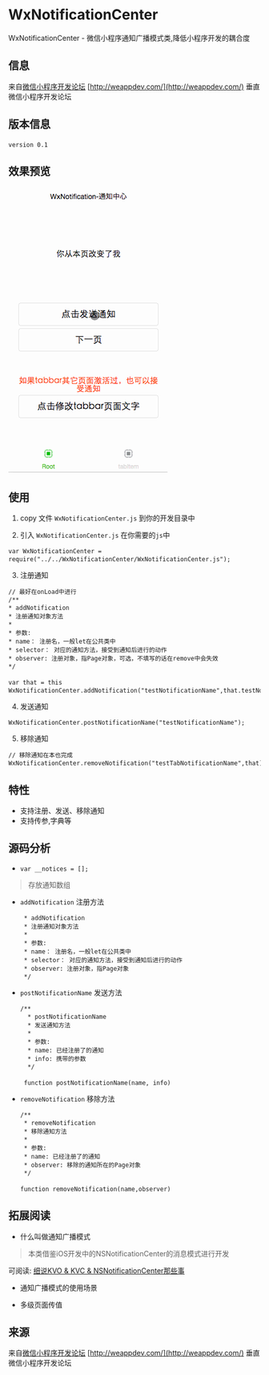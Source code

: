 # WxNotificationCenter
WxNotificationCenter - 微信小程序通知广播模式类,降低小程序开发的耦合度

## 信息

来自[微信小程序开发论坛](http://weappdev.com/) [http://weappdev.com/](http://weappdev.com/)
垂直微信小程序开发论坛

## 版本信息

`version 0.1`

## 效果预览

![WxNotificationCenter效果预览gif](screenshoot/wxnotice.gif)

## 使用

 1. copy 文件 `WxNotificationCenter.js` 到你的开发目录中

 2. 引入 `WxNotificationCenter.js` 在你需要的`js`中

  ```
  var WxNotificationCenter = require("../../WxNotificationCenter/WxNotificationCenter.js");
  ```

 3. 注册通知

  ```
  // 最好在onLoad中进行
/**
 * addNotification
 * 注册通知对象方法
 * 
 * 参数:
 * name： 注册名，一般let在公共类中
 * selector： 对应的通知方法，接受到通知后进行的动作
 * observer: 注册对象，指Page对象，可选，不填写的话在remove中会失效
 */

  var that = this
  WxNotificationCenter.addNotification("testNotificationName",that.testNotificationFn,that)
  ```

 4. 发送通知

  ```
  WxNotificationCenter.postNotificationName("testNotificationName");
  ```

 5. 移除通知

  ```
  // 移除通知在本也完成
  WxNotificationCenter.removeNotification("testTabNotificationName",that)
  ```

## 特性

 * 支持注册、发送、移除通知
 * 支持传参,字典等 

## 源码分析

 * `var __notices = [];`

 > 存放通知数组

 * `addNotification` 注册方法

	```
	 * addNotification
	 * 注册通知对象方法
	 * 
	 * 参数:
	 * name： 注册名，一般let在公共类中
	 * selector： 对应的通知方法，接受到通知后进行的动作
	 * observer: 注册对象，指Page对象
	 */

	```

 * `postNotificationName` 发送方法

   ```
   /**
	 * postNotificationName
	 * 发送通知方法
	 * 
	 * 参数:
	 * name: 已经注册了的通知
	 * info: 携带的参数
	 */

	function postNotificationName(name, info)
   ```

 * `removeNotification` 移除方法

	```
	/**
	 * removeNotification
	 * 移除通知方法
	 * 
	 * 参数:
	 * name: 已经注册了的通知
	 * observer: 移除的通知所在的Page对象
	 */

	function removeNotification(name,observer)
	```

## 拓展阅读

 * 什么叫做通知广播模式
 > 本类借鉴iOS开发中的NSNotificationCenter的消息模式进行开发

 可阅读: [细说KVO & KVC & NSNotificationCenter那些事](http://www.jianshu.com/p/8f83f592a354)


 * 通知广播模式的使用场景
 
  + 多级页面传值


## 来源

来自[微信小程序开发论坛](http://weappdev.com/) [http://weappdev.com/](http://weappdev.com/)
垂直微信小程序开发论坛


